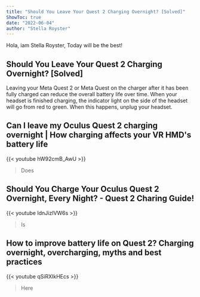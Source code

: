 ```yaml
---
title: "Should You Leave Your Quest 2 Charging Overnight? [Solved]"
ShowToc: true 
date: "2022-06-04"
author: "Stella Royster" 
---
```


Hola, iam Stella Royster, Today will be the best!
## Should You Leave Your Quest 2 Charging Overnight? [Solved]
Leaving your Meta Quest 2 or Meta Quest on the charger after it has been fully charged can reduce the overall battery life over time. When your headset is finished charging, the indicator light on the side of the headset will go from red to green. When this happens, unplug your headset.

## Can I leave my Oculus Quest 2 charging overnight | How charging affects your VR HMD's battery life
{{< youtube hW92cmB_AwU >}}
>Does 

## Should You Charge Your Oculus Quest 2 Overnight, Every Night? - Quest 2 Charing Guide!
{{< youtube IdnJizIVW6s >}}
>Is 

## How to improve battery life on Quest 2? Charging overnight, overcharging, myths and best practices
{{< youtube qSiRXIkHEcs >}}
>Here 

